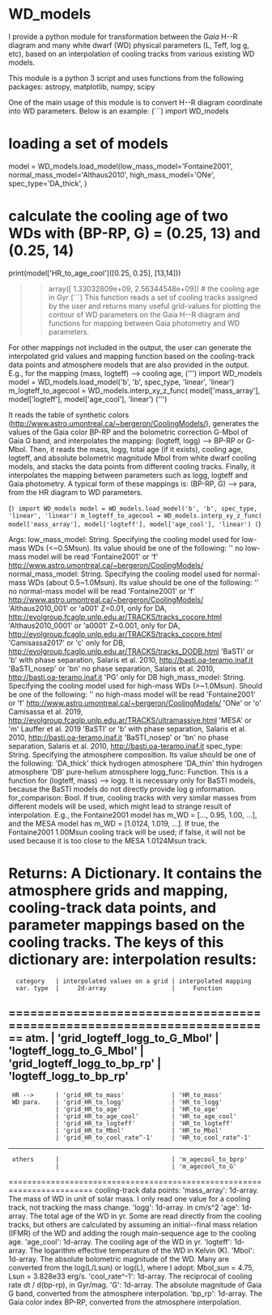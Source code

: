 # WD_models
I provide a python module for transformation between the *Gaia* H--R diagram and many white dwarf (WD) physical parameters (L, Teff, log g, etc), based on an interpolation of cooling tracks from various existing WD models.

This module is a python 3 script and uses functions from the following packages:
astropy, matplotlib, numpy, scipy

One of the main usage of this module is to convert H--R diagram coordinate into WD parameters. Below is an example:
(```)
import WD_models

# loading a set of models
model = WD_models.load_model(low_mass_model='Fontaine2001',
                             normal_mass_model='Althaus2010',
                             high_mass_model='ONe',
                             spec_type='DA_thick',
                             )
# calculate the cooling age of two WDs with (BP-RP, G) = (0.25, 13) and (0.25, 14)
print(model['HR_to_age_cool']([0.25, 0.25], [13,14])) 
>> array([  1.33032809e+09,   2.56344548e+09]) # the cooling age in Gyr
(```)
This function reads a set of cooling tracks assigned by the user and returns many useful grid-values for plotting the contour of WD parameters on the Gaia H--R diagram and functions for mapping between Gaia photometry and WD parameters.

For other mappings not included in the output, the user can generate the interpolated grid values and mapping function based on the cooling-track data points and atmosphere models that are also provided in the output. E.g., for the mapping (mass, logteff) --> cooling age,
(''')
import WD_models
model = WD_models.load_model('b', 'b', spec_type, 'linear', 'linear')
m_logteff_to_agecool = WD_models.interp_xy_z_func(
    model['mass_array'], model['logteff'], model['age_cool'], 'linear')
(''')





It reads the table of synthetic colors (http://www.astro.umontreal.ca/~bergeron/CoolingModels/),
generates the values of the Gaia color BP-RP and the bolometric correction
G-Mbol of Gaia G band, and interpolates the mapping:
        (logteff, logg) --> BP-RP or G-Mbol.
Then, it reads the mass, logg, total age (if it exists), cooling age,
logteff, and absolute bolometric magnitude Mbol from white dwarf cooling
models, and stacks the data points from different cooling tracks. 
  Finally, it interpolates the mapping between parameters such as logg, 
logteff and Gaia photometry. A typical form of these mappings is:
        (BP-RP, G) --> para,
from the HR diagram to WD parameters.

(```)
import WD_models
model = WD_models.load_model('b', 'b', spec_type, 'linear', 'linear')
m_logteff_to_agecool = WD_models.interp_xy_z_func(
    model['mass_array'], model['logteff'], model['age_cool'], 'linear')
(```)





Args:
    low_mass_model:     String. Specifying the cooling model used for low-
                        mass WDs (<~0.5Msun). Its value should be one of the
                            following: 
            ''                              no low-mass model will be read
            'Fontaine2001' or 'f'           http://www.astro.umontreal.ca/~bergeron/CoolingModels/
        normal_mass_model:  String. Specifying the cooling model used for 
                            normal-mass WDs (about 0.5~1.0Msun). Its value 
                            should be one of the following:
            ''                              no normal-mass model will be read
            'Fontaine2001' or 'f'           http://www.astro.umontreal.ca/~bergeron/CoolingModels/
            'Althaus2010_001' or 'a001'     Z=0.01, only for DA, http://evolgroup.fcaglp.unlp.edu.ar/TRACKS/tracks_cocore.html
            'Althaus2010_0001' or 'a0001'   Z=0.001, only for DA, http://evolgroup.fcaglp.unlp.edu.ar/TRACKS/tracks_cocore.html
            'Camisassa2017' or 'c'          only for DB, http://evolgroup.fcaglp.unlp.edu.ar/TRACKS/tracks_DODB.html
            'BaSTI' or 'b'                  with phase separation, Salaris et al. 2010, http://basti.oa-teramo.inaf.it
            'BaSTI_nosep' or 'bn'           no phase separation, Salaris et al. 2010, http://basti.oa-teramo.inaf.it
            'PG'                            only for DB
        high_mass_model:    String. Specifying the cooling model used for 
                            high-mass WDs (>~1.0Msun). Should be one of the
                            following: 
            ''                              no high-mass model will be read
            'Fontaine2001' or 'f'           http://www.astro.umontreal.ca/~bergeron/CoolingModels/
            'ONe' or 'o'                    Camisassa et al. 2019, http://evolgroup.fcaglp.unlp.edu.ar/TRACKS/ultramassive.html
            'MESA' or 'm'                   Lauffer et al. 2019
            'BaSTI' or 'b'                  with phase separation, Salaris et al. 2010, http://basti.oa-teramo.inaf.it
            'BaSTI_nosep' or 'bn'           no phase separation, Salaris et al. 2010, http://basti.oa-teramo.inaf.it
        spec_type:          String. Specifying the atmosphere composition.
                            Its value should be one of the following:
            'DA_thick'                      thick hydrogen atmosphere
            'DA_thin'                       thin hydrogen atmosphere
            'DB'                            pure-helium atmosphere
        logg_func:          Function. 
            This is a function for (logteff, mass) --> logg. It is necessary 
            only for BaSTI models, because the BaSTI models do not directly 
            provide log g information.
        for_comparison:     Bool. 
            If true, cooling tracks with very similar masses from different 
            models will be used, which might lead to strange result of
            interpolation. 
            E.g., the Fontaine2001 model has m_WD = [..., 0.95, 1.00, ...], and
            the MESA model has m_WD = [1.0124, 1.019, ...]. If true, the 
            Fontaine2001 1.00Msun cooling track will be used; if false, it will
            not be used because it is too close to the MESA 1.0124Msun track.
        
Returns:
    A Dictionary.
    It contains the atmosphere grids and mapping, cooling-track data points,
    and parameter mappings based on the cooling tracks. 
    The keys of this dictionary are:
        interpolation results:
   ========================================================================
      category   | interpolated values on a grid | interpolated mapping
      var. type  |     2d-array                  |     Function
   ========================================================================
       atm.      | 'grid_logteff_logg_to_G_Mbol' | 'logteff_logg_to_G_Mbol'
                 | 'grid_logteff_logg_to_bp_rp'  | 'logteff_logg_to_bp_rp'
   ------------------------------------------------------------------------
     HR -->      | 'grid_HR_to_mass'             | 'HR_to_mass'
     WD para.    | 'grid_HR_to_logg'             | 'HR_to_logg'
                 | 'grid_HR_to_age'              | 'HR_to_age'
                 | 'grid_HR_to_age_cool'         | 'HR_to_age_cool'
                 | 'grid_HR_to_logteff'          | 'HR_to_logteff'
                 | 'grid_HR_to_Mbol'             | 'HR_to_Mbol'
                 | 'grid_HR_to_cool_rate^-1'     | 'HR_to_cool_rate^-1'
   ------------------------------------------------------------------------
     others      |                               | 'm_agecool_to_bprp'
                 |                               | 'm_agecool_to_G'
   ======================================================================== 
    cooling-track data points:
'mass_array':   1d-array. The mass of WD in unit of solar mass. I only 
                read one value for a cooling track, not tracking the 
                mass change.
'logg':         1d-array. in cm/s^2
'age':          1d-array. The total age of the WD in yr. Some are read
                directly from the cooling tracks, but others are 
                calculated by assuming an initial--final mass relation
                (IFMR) of the WD and adding the rough main-sequence age
                to the cooling age.
'age_cool':     1d-array. The cooling age of the WD in yr.
'logteff':      1d-array. The logarithm effective temperature of the WD
                in Kelvin (K).
'Mbol':         1d-array. The absolute bolometric magnitude of the WD. 
                Many are converted from the log(L/Lsun) or log(L), where
                I adopt:
                        Mbol_sun = 4.75,
                        Lsun = 3.828e33 erg/s.
'cool_rate^-1': 1d-array. The reciprocal of cooling rate dt / d(bp-rp),
                in Gyr/mag.
        'G':            1d-array. The absolute magnitude of Gaia G band,
                        converted from the atmosphere interpolation.
        'bp_rp':        1d-array. The Gaia color index BP-RP, converted from the
                        atmosphere interpolation.
